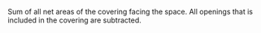 ﻿Sum of all net areas  of the covering facing the space. All openings that is included in the covering are subtracted.
